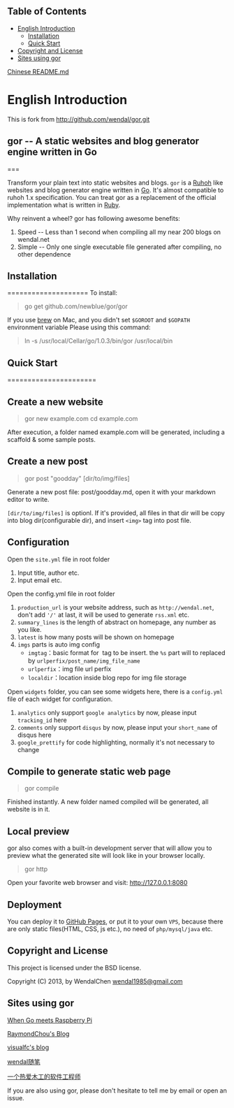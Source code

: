 ## Table of Contents
* [English Introduction](#english-introduction)
    * [Installation](#installation)
    * [Quick Start](#quick-start)
* [Copyright and License](#copyright-and-license)
* [Sites using gor](#sites-using-gor)

[Chinese README.md](README.CN.md)

# English Introduction

This is fork from http://github.com/wendal/gor.git

## gor -- A static websites and blog generator engine written in Go
===

Transform your plain text into static websites and blogs.
`gor` is a [Ruhoh](http://ruhoh.com/) like websites and blog generator engine written in [Go](http://golang.org/). It's almost compatible to ruhoh 1.x specification. You can treat gor as a replacement of the official implementation what is written in [Ruby](http://www.ruby-lang.org/en/).

Why reinvent a wheel? gor has following awesome benefits:

1. Speed -- Less than 1 second when compiling all my near 200 blogs on wendal.net
2. Simple -- Only one single executable file generated after compiling, no other dependence

## Installation
====================
To install:

> go get github.com/newblue/gor/gor

If you use [brew](https://github.com/mxcl/homebrew) on Mac, and you didn't set `$GOROOT` and `$GOPATH` environment variable
Please using this command:

> ln -s /usr/local/Cellar/go/1.0.3/bin/gor /usr/local/bin

## Quick Start
======================

Create a new website
--------------------

> gor new example.com
> cd example.com

After execution, a folder named example.com will be generated, including a scaffold & some sample posts.

Create a new post
----------

> gor post "goodday" [dir/to/img/files]

Generate a new post file: post/goodday.md, open it with your markdown editor to write.

`[dir/to/img/files]` is optionl. If it's provided, all files in that dir will be copy into blog dir(configurable dir), and insert `<img>` tag into post file.

Configuration
-------------

Open the `site.yml` file in root folder

1. Input title, author etc.
2. Input email etc.

Open the config.yml file in root folder

1. `production_url` is your website address, such as `http://wendal.net`, don't add `'/'` at last, it will be used to generate `rss.xml` etc.
2. `summary_lines` is the length of abstract on homepage, any number as you like.
3. `latest` is how many posts will be shown on homepage
4. `imgs` parts is auto img config
   * `imgtag`：basic format for <img> tag to be insert. the `%s` part will to replaced by `urlperfix/post_name/img_file_name`
   * `urlperfix`：img file url perfix
   * `localdir`：location inside blog repo for img file storage

Open `widgets` folder, you can see some widgets here, there is a `config.yml` file of each widget for configuration.

1. `analytics` only support `google analytics` by now, please input `tracking_id` here
2. `comments` only support `disqus` by now, please input your `short_name` of disqus here
3. `google_prettify` for code highlighting, normally it's not necessary to change

Compile to generate static web page
--------------

> gor compile

Finished instantly. A new folder named compiled will be generated, all website is in it.

Local preview
-------
gor also comes with a built-in development server that will allow you to preview what the generated site will look like in your browser locally.

> gor http

Open your favorite web browser and visit: http://127.0.0.1:8080

Deployment
-----

You can deploy it to [GitHub Pages](http://pages.github.com/), or put it to your own `VPS`, because there are only static files(HTML, CSS, js etc.), no need of `php/mysql/java` etc.

Copyright and License
----------------------

This project is licensed under the BSD license.

Copyright (C) 2013, by WendalChen wendal1985@gmail.com

Sites using gor
-----------------------

[When Go meets Raspberry Pi](http://hugozhu.myalert.info/)

[RaymondChou's Blog](http://ledbk.com/)

[visualfc's blog](http://visualfc.github.com/)

[wendal随笔](http://wendal.net)

[一个热爱木工的软件工程师](http://iwood.co.nr)

If you are also using gor, please don't hesitate to tell me by email or open an issue.
